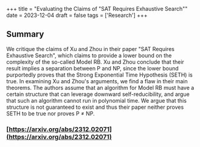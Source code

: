 +++
title = "Evaluating the Claims of \"SAT Requires Exhaustive Search\""
date = 2023-12-04
draft = false
tags = ['Research']
+++
## Summary 

We critique the claims of Xu and Zhou in their paper "SAT Requires Exhaustive Search", which claims to provide a lower bound on the complexity of the so-called Model RB. Xu and Zhou conclude that their result implies a separation between P and NP, since the lower bound purportedly proves that the Strong Exponential Time Hypothesis (SETH) is true. In examining Xu and Zhou's arguments, we find a flaw in their main theorems. The authors assume that an algorithm for Model RB must have a certain structure that can leverage downward self-reducibility, and argue that such an algorithm cannot run in polynomial time. We argue that this structure is not guaranteed to exist and thus their paper neither proves SETH to be true nor proves P ≠ NP.

### [https://arxiv.org/abs/2312.02071](https://arxiv.org/abs/2312.02071)